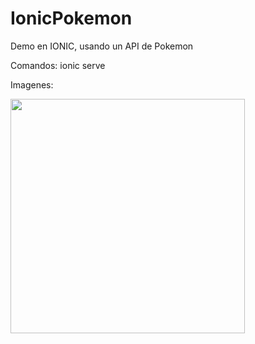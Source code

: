# IonicPokemon

Demo en IONIC, usando un API de Pokemon

Comandos:
ionic serve

Imagenes:



<img src="https://github.com/Kendall2106/IonicPokemon/assets/83435540/aa85b2b4-6fd7-41f0-a0ca-c006918d1567" width="375">
